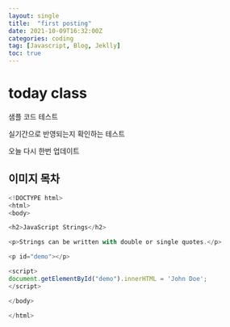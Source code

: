 ```yaml
---
layout: single
title:  "first posting"
date: 2021-10-09T16:32:00Z
categories: coding
tag: [Javascript, Blog, Jeklly]
toc: true
---
```


# today class


샘플 코드 테스트

실기간으로 반영되는지 확인하는 테스트

오늘 다시 한번 업데이트

## 이미지 목차



```javascript
<!DOCTYPE html>
<html>
<body>

<h2>JavaScript Strings</h2>

<p>Strings can be written with double or single quotes.</p>

<p id="demo"></p>

<script>
document.getElementById("demo").innerHTML = 'John Doe';
</script>

</body>

</html>
```


